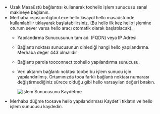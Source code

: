 * Uzak Masaüstü bağlantısı kullanarak toohello işlem sunucusu sanal makineye bağlanın.
* Merhaba cspsconfigtool.exe hello kısayol hello masaüstünde kullanılabilir tıklayarak başlatabilirsiniz. (Bu hello ilk kez hello işlemine oturum sever varsa hello aracı otomatik olarak başlatılacak).
  - Yapılandırma Sunucusunun tam adı (FQDN) veya IP Adresi
  - Bağlantı noktası sunucusunun dinlediği hangi hello yapılandırma. Merhaba değer 443 olmalıdır
  - Bağlantı parola tooconnect toohello yapılandırma sunucusu.
  - Veri aktarım bağlantı noktası toobe bu işlem sunucu için yapılandırılmış. Ortamınızda tooa farklı bağlantı noktası numarası değiştirmediğiniz sürece olduğu gibi hello varsayılan değeri bırakın.

    ![İşlem Sunucusunu Kaydetme](./media/site-recovery-vmware-register-process-server/register-ps.png)
* Merhaba düğme toosave hello yapılandırması Kaydet'i tıklatın ve hello işlem sunucusu kaydedin.
